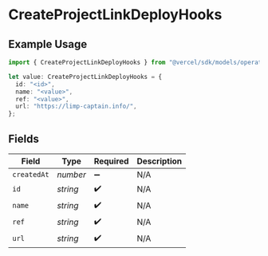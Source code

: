 # CreateProjectLinkDeployHooks

## Example Usage

```typescript
import { CreateProjectLinkDeployHooks } from "@vercel/sdk/models/operations/createproject.js";

let value: CreateProjectLinkDeployHooks = {
  id: "<id>",
  name: "<value>",
  ref: "<value>",
  url: "https://limp-captain.info/",
};
```

## Fields

| Field              | Type               | Required           | Description        |
| ------------------ | ------------------ | ------------------ | ------------------ |
| `createdAt`        | *number*           | :heavy_minus_sign: | N/A                |
| `id`               | *string*           | :heavy_check_mark: | N/A                |
| `name`             | *string*           | :heavy_check_mark: | N/A                |
| `ref`              | *string*           | :heavy_check_mark: | N/A                |
| `url`              | *string*           | :heavy_check_mark: | N/A                |